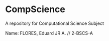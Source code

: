 # CompScience
 A repository for Computational Science Subject

Name: FLORES, Eduard JR A.    //     2-BSCS-A